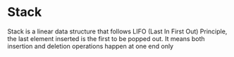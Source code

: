 <h1>Stack</h1>
<p> Stack is a linear data structure that follows LIFO (Last In First Out) Principle, the last element inserted is the first to be popped out. It means both insertion and deletion operations happen at one end only </p>
